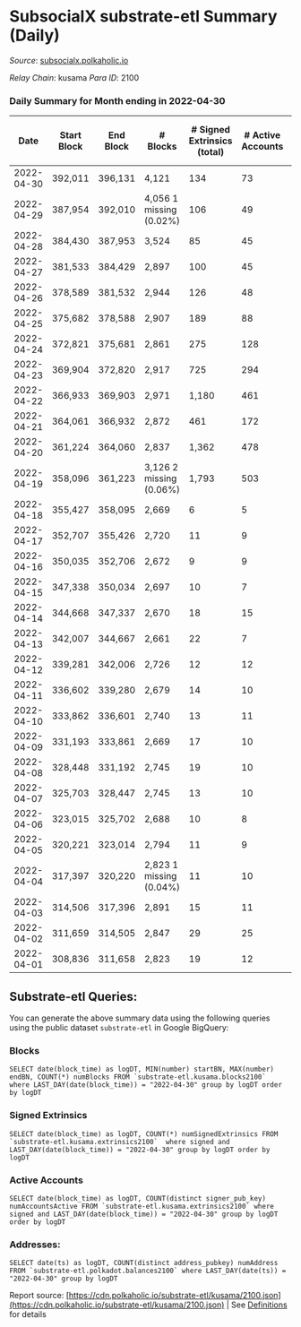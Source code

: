 # SubsocialX substrate-etl Summary (Daily)

_Source_: [subsocialx.polkaholic.io](https://subsocialx.polkaholic.io)

*Relay Chain*: kusama
*Para ID*: 2100



### Daily Summary for Month ending in 2022-04-30


| Date | Start Block | End Block | # Blocks | # Signed Extrinsics (total) | # Active Accounts | # Passive | # New | # Addresses with Balances | # Events | # Transfers | # XCM Transfers In | # XCM Transfers Out |
| ---- | ----------- | --------- | -------- | --------------------------- | ----------------- | --------- | ----- | ------------------------- | -------- | ----------- | ------------------ | ------------------- |
| 2022-04-30 | 392,011 | 396,131 | 4,121  | 134 | 73 |  |  | 33,745 | 8,707 |   |   |   |
| 2022-04-29 | 387,954 | 392,010 | 4,056 1 missing (0.02%) | 106 | 49 |  |  |  | 8,440 |   |   |   |
| 2022-04-28 | 384,430 | 387,953 | 3,524  | 85 | 45 |  |  |  | 7,343 |   |   |   |
| 2022-04-27 | 381,533 | 384,429 | 2,897  | 100 | 45 |  |  |  | 6,175 |   |   |   |
| 2022-04-26 | 378,589 | 381,532 | 2,944  | 126 | 48 |  |  |  | 6,386 |   |   |   |
| 2022-04-25 | 375,682 | 378,588 | 2,907  | 189 | 88 |  |  |  | 6,547 |   |   |   |
| 2022-04-24 | 372,821 | 375,681 | 2,861  | 275 | 128 |  |  |  | 6,768 |   |   |   |
| 2022-04-23 | 369,904 | 372,820 | 2,917  | 725 | 294 |  |  |  | 8,635 |   |   |   |
| 2022-04-22 | 366,933 | 369,903 | 2,971  | 1,180 | 461 |  |  |  | 10,717 |   |   |   |
| 2022-04-21 | 364,061 | 366,932 | 2,872  | 461 | 172 |  |  |  | 26,345 | 33,370  |   |   |
| 2022-04-20 | 361,224 | 364,060 | 2,837  | 1,362 | 478 |  |  |  | 11,547 |   |   |   |
| 2022-04-19 | 358,096 | 361,223 | 3,126 2 missing (0.06%) | 1,793 | 503 |  |  |  | 13,895 | 1  |   |   |
| 2022-04-18 | 355,427 | 358,095 | 2,669  | 6 | 5 |  |  |  | 5,351 |   |   |   |
| 2022-04-17 | 352,707 | 355,426 | 2,720  | 11 | 9 |  |  |  | 5,464 |   |   |   |
| 2022-04-16 | 350,035 | 352,706 | 2,672  | 9 | 9 |  |  |  | 5,363 |   |   |   |
| 2022-04-15 | 347,338 | 350,034 | 2,697  | 10 | 7 |  |  |  | 5,416 |   |   |   |
| 2022-04-14 | 344,668 | 347,337 | 2,670  | 18 | 15 |  |  |  | 5,376 |   |   |   |
| 2022-04-13 | 342,007 | 344,667 | 2,661  | 22 | 7 |  |  |  | 6,039 |   |   |   |
| 2022-04-12 | 339,281 | 342,006 | 2,726  | 12 | 12 |  |  |  | 5,478 |   |   |   |
| 2022-04-11 | 336,602 | 339,280 | 2,679  | 14 | 10 |  |  |  | 5,387 |   |   |   |
| 2022-04-10 | 333,862 | 336,601 | 2,740  | 13 | 11 |  |  |  | 5,508 |   |   |   |
| 2022-04-09 | 331,193 | 333,861 | 2,669  | 17 | 10 |  |  |  | 5,373 |   |   |   |
| 2022-04-08 | 328,448 | 331,192 | 2,745  | 19 | 10 |  |  |  | 5,529 |   |   |   |
| 2022-04-07 | 325,703 | 328,447 | 2,745  | 13 | 10 |  |  |  | 5,518 |   |   |   |
| 2022-04-06 | 323,015 | 325,702 | 2,688  | 10 | 8 |  |  |  | 5,397 |   |   |   |
| 2022-04-05 | 320,221 | 323,014 | 2,794  | 11 | 9 |  |  |  | 5,612 |   |   |   |
| 2022-04-04 | 317,397 | 320,220 | 2,823 1 missing (0.04%) | 11 | 10 |  |  |  | 5,667 |   |   |   |
| 2022-04-03 | 314,506 | 317,396 | 2,891  | 15 | 11 |  |  |  | 5,814 |   |   |   |
| 2022-04-02 | 311,659 | 314,505 | 2,847  | 29 | 25 |  |  |  | 5,753 |   |   |   |
| 2022-04-01 | 308,836 | 311,658 | 2,823  | 19 | 12 |  |  |  | 5,686 |   |   |   |

## Substrate-etl Queries:
You can generate the above summary data using the following queries using the public dataset `substrate-etl` in Google BigQuery:


### Blocks
```
SELECT date(block_time) as logDT, MIN(number) startBN, MAX(number) endBN, COUNT(*) numBlocks FROM `substrate-etl.kusama.blocks2100`  where LAST_DAY(date(block_time)) = "2022-04-30" group by logDT order by logDT
```


### Signed Extrinsics
```
SELECT date(block_time) as logDT, COUNT(*) numSignedExtrinsics FROM `substrate-etl.kusama.extrinsics2100`  where signed and LAST_DAY(date(block_time)) = "2022-04-30" group by logDT order by logDT
```


### Active Accounts
```
SELECT date(block_time) as logDT, COUNT(distinct signer_pub_key) numAccountsActive FROM `substrate-etl.kusama.extrinsics2100` where signed and LAST_DAY(date(block_time)) = "2022-04-30" group by logDT order by logDT
```


### Addresses:
```
SELECT date(ts) as logDT, COUNT(distinct address_pubkey) numAddress FROM `substrate-etl.polkadot.balances2100` where LAST_DAY(date(ts)) = "2022-04-30" group by logDT
```



Report source: [https://cdn.polkaholic.io/substrate-etl/kusama/2100.json](https://cdn.polkaholic.io/substrate-etl/kusama/2100.json) | See [Definitions](/DEFINITIONS.md) for details
